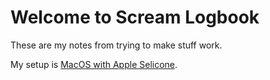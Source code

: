 # Welcome to Scream Logbook

These are my notes from trying to make stuff work.

My setup is [MacOS with Apple Selicone](https://github.com/mikeroyal/Apple-Silicon-Guide).
